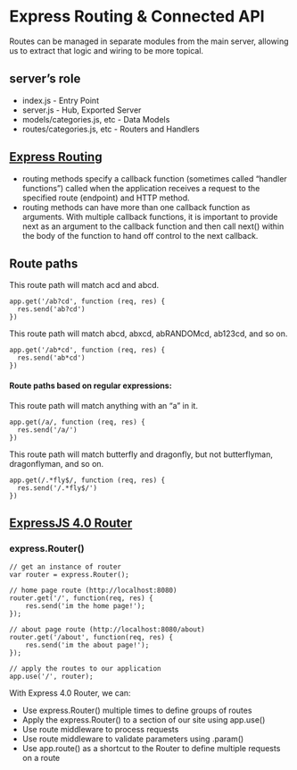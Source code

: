 # Express Routing & Connected API

Routes can be managed in separate modules from the main server, allowing us to extract that logic and wiring to be more topical.

## server’s role

- index.js - Entry Point
- server.js - Hub, Exported Server
- models/categories.js, etc - Data Models
- routes/categories.js, etc - Routers and Handlers

## [Express Routing](https://expressjs.com/en/guide/routing.html)

- routing methods specify a callback function (sometimes called “handler functions”) called when the application receives a request to the specified route (endpoint) and HTTP method. 
- routing methods can have more than one callback function as arguments. With multiple callback functions, it is important to provide next as an argument to the callback function and then call next() within the body of the function to hand off control to the next callback.

## Route paths

This route path will match acd and abcd.
```
app.get('/ab?cd', function (req, res) {
  res.send('ab?cd')
})
```
This route path will match abcd, abxcd, abRANDOMcd, ab123cd, and so on.
```
app.get('/ab*cd', function (req, res) {
  res.send('ab*cd')
})
```

#### Route paths based on regular expressions:

This route path will match anything with an “a” in it.
```
app.get(/a/, function (req, res) {
  res.send('/a/')
})
```
This route path will match butterfly and dragonfly, but not butterflyman, dragonflyman, and so on.
```
app.get(/.*fly$/, function (req, res) {
  res.send('/.*fly$/')
})
```

## [ExpressJS 4.0 Router](https://scotch.io/tutorials/learn-to-use-the-new-router-in-expressjs-4)

### express.Router()
```
// get an instance of router
var router = express.Router();

// home page route (http://localhost:8080)
router.get('/', function(req, res) {
    res.send('im the home page!');  
});

// about page route (http://localhost:8080/about)
router.get('/about', function(req, res) {
    res.send('im the about page!'); 
});

// apply the routes to our application
app.use('/', router);
```

With Express 4.0 Router, we can: 
- Use express.Router() multiple times to define groups of routes
- Apply the express.Router() to a section of our site using app.use()
- Use route middleware to process requests
- Use route middleware to validate parameters using .param()
- Use app.route() as a shortcut to the Router to define multiple requests on a route
